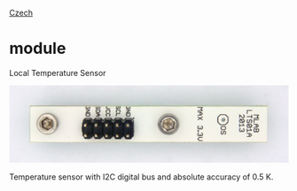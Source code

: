 
[Czech](./README.cs.md)
<!--- module --->
# module
<!--- Emodule --->

<!--- subtitle --->Local Temperature Sensor<!--- Esubtitle --->

![module](DOC/SRC/img/LTS01A_Top_Big.jpg)

<!--- description --->Temperature sensor with I2C digital bus and absolute accuracy of 0.5 K.<!--- Edescription --->
            